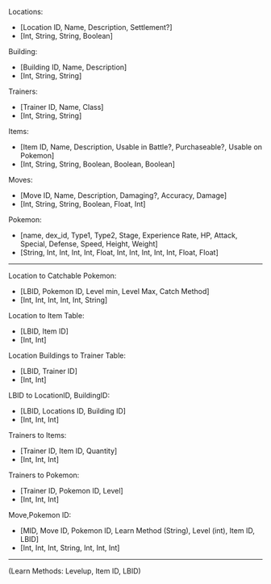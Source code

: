 Locations:
- [Location ID, Name, Description, Settlement?]
- [Int, String, String, Boolean]

Building:
- [Building ID, Name, Description]
- [Int, String, String]

Trainers:
- [Trainer ID, Name, Class]
- [Int, String, String]

Items:
- [Item ID, Name, Description, Usable in Battle?, Purchaseable?, Usable on Pokemon]
- [Int, String, String, Boolean, Boolean, Boolean]

Moves:
- [Move ID, Name, Description, Damaging?, Accuracy, Damage]
- [Int, String, String, Boolean, Float, Int]

Pokemon:
- [name, dex_id, Type1, Type2, Stage, Experience Rate, HP, Attack, Special, Defense, Speed, Height, Weight]
- [String, Int, Int, Int, Int, Float, Int, Int, Int, Int, Int, Float, Float]


---


Location to Catchable Pokemon:
- [LBID, Pokemon ID, Level min, Level Max, Catch Method]
- [Int, Int, Int, Int, Int, String]

Location to Item Table:
- [LBID, Item ID]
- [Int, Int]

Location Buildings to Trainer Table:
- [LBID, Trainer ID]
- [Int, Int]

LBID to LocationID, BuildingID:
- [LBID, Locations ID, Building ID]
- [Int, Int, Int]

Trainers to Items:
- [Trainer ID, Item ID, Quantity]
- [Int, Int, Int]

Trainers to Pokemon:
- [Trainer ID, Pokemon ID, Level]
- [Int, Int, Int]

Move,Pokemon ID:
- [MID, Move ID, Pokemon ID, Learn Method (String), Level (int), Item ID, LBID]
- [Int, Int, Int, String, Int, Int, Int]

---
(Learn Methods: Levelup, Item ID, LBID)